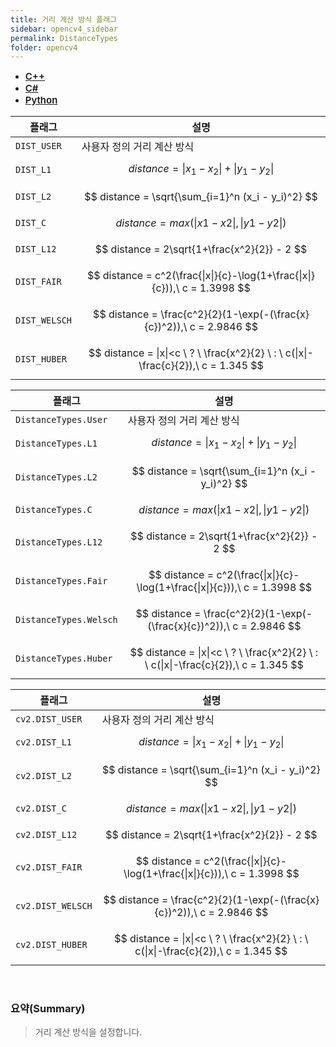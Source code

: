 ```yaml
---
title: 거리 계산 방식 플래그
sidebar: opencv4_sidebar
permalink: DistanceTypes
folder: opencv4
---
```


<ul id="profileTabs" class="nav nav-tabs">
    <li class="active"><a class="noCrossRef" href="#L1" data-toggle="tab" style="width: 100px; text-align: center; font-weight: 600; font-size: 15px;">C++</a></li>
    <li><a class="noCrossRef" href="#L2" data-toggle="tab" style="width: 100px; text-align: center; font-weight: 600; font-size: 15px;">C#</a></li>
    <li><a class="noCrossRef" href="#L3" data-toggle="tab" style="width: 100px; text-align: center; font-weight: 600; font-size: 15px;">Python</a></li>
</ul>

<div class="tab-content">
<div role="tabpanel" class="tab-pane active" id="L1" markdown="1">

| 플래그             | 설명                                                             |
| ----------------- | ---------------------------------------------------------------- |
| `DIST_USER` | 사용자 정의 거리 계산 방식 |
| `DIST_L1` | $$ distance = \| x_1 - x_2 \| + \| y_1 - y_2 \| $$ |
| `DIST_L2` | $$ distance = \sqrt{\sum_{i=1}^n (x_i - y_i)^2} $$ |
| `DIST_C` | $$ distance = max(\| x1 - x2 \|, \| y1 - y2 \|) $$ |
| `DIST_L12` | $$ distance =  2\sqrt{1+\frac{x^2}{2}} - 2 $$ |
| `DIST_FAIR` |  $$ distance = c^2(\frac{\|x\|}{c}-\log(1+\frac{\|x\|}{c})),\ ​c = 1.3998 $$ |
| `DIST_WELSCH` | $$ distance = \frac{c^2}{2}(1-\exp(-(\frac{x}{c})^2)),\ c = 2.9846 $$ |
| `DIST_HUBER` | $$ distance = \|x\|<c \ ? \ \frac{x^2}{2} \ : \ c(\|x\|-\frac{c}{2}),\ c = 1.345 $$ |


</div>

<div role="tabpanel" class="tab-pane" id="L2" markdown="1">

| 플래그             | 설명                                                             |
| ----------------- | ---------------------------------------------------------------- | 
| `DistanceTypes.User` | 사용자 정의 거리 계산 방식 |
| `DistanceTypes.L1` | $$ distance = \| x_1 - x_2 \| + \| y_1 - y_2 \| $$ |
| `DistanceTypes.L2` | $$ distance = \sqrt{\sum_{i=1}^n (x_i - y_i)^2} $$ |
| `DistanceTypes.C` | $$ distance = max(\| x1 - x2 \|, \| y1 - y2 \|) $$ |
| `DistanceTypes.L12` | $$ distance =  2\sqrt{1+\frac{x^2}{2}} - 2 $$ |
| `DistanceTypes.Fair` |  $$ distance = c^2(\frac{\|x\|}{c}-\log(1+\frac{\|x\|}{c})),\ ​c = 1.3998 $$ |
| `DistanceTypes.Welsch` | $$ distance = \frac{c^2}{2}(1-\exp(-(\frac{x}{c})^2)),\ c = 2.9846 $$ |
| `DistanceTypes.Huber` | $$ distance = \|x\|<c \ ? \ \frac{x^2}{2} \ : \ c(\|x\|-\frac{c}{2}),\ c = 1.345 $$ |

</div>

<div role="tabpanel" class="tab-pane" id="L3" markdown="1">

| 플래그             | 설명                                                             |
| ----------------- | ---------------------------------------------------------------- | 
| `cv2.DIST_USER` | 사용자 정의 거리 계산 방식 |
| `cv2.DIST_L1` | $$ distance = \| x_1 - x_2 \| + \| y_1 - y_2 \| $$ |
| `cv2.DIST_L2` | $$ distance = \sqrt{\sum_{i=1}^n (x_i - y_i)^2} $$ |
| `cv2.DIST_C` | $$ distance = max(\| x1 - x2 \|, \| y1 - y2 \|) $$ |
| `cv2.DIST_L12` | $$ distance =  2\sqrt{1+\frac{x^2}{2}} - 2 $$ |
| `cv2.DIST_FAIR` |  $$ distance = c^2(\frac{\|x\|}{c}-\log(1+\frac{\|x\|}{c})),\ ​c = 1.3998 $$ |
| `cv2.DIST_WELSCH` | $$ distance = \frac{c^2}{2}(1-\exp(-(\frac{x}{c})^2)),\ c = 2.9846 $$ |
| `cv2.DIST_HUBER` | $$ distance = \|x\|<c \ ? \ \frac{x^2}{2} \ : \ c(\|x\|-\frac{c}{2}),\ c = 1.345 $$ |

</div>
</div>

<br>

### 요약(Summary)

> 거리 계산 방식을 설정합니다.
